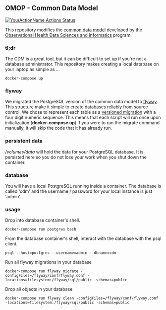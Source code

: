 ## OMOP - Common Data Model

[![YourActionName Actions Status](https://github.com/nathansutton/omop/workflows/CI/badge.svg)](https://github.com/nathansyttin/omop/actions)

This repository modifies the [common data model](https://github.com/OHDSI/CommonDataModel/tree/master/PostgreSQL) developed by the [Observational Health Data Sciences and Informatics](https://www.ohdsi.org/) program.  

### tl;dr

The CDM is a great tool, but it can be difficult to set up if you're not a database administrator.  This repository makes creating a local database on your laptop as simple as ...

```
docker-compose up
```

### flyway
We migrated the PostgreSQL version of the common data model to [flyway](https://flywaydb.org/).  This structure make it simple to create databases reliably from source control.  We chose to represent each table as a [versioned migration](https://flywaydb.org/documentation/concepts/migrations#versioned-migrations) with a four digit numeric sequence.  This means that each script will run once upon initialization (__docker-compose up__) If you were to run the migrate command manually, it will skip the code that it has already run.

### persistent data
_/volumes/data_ will hold the data for your PostgreSQL database.  It is persisted here so you do not lose your work when you shut down the container.

### database
You will have a local PostgreSQL running inside a container.  The database is called 'cdm' and the username / password for your local instance is just 'admin'.

### usage

Drop into database container's shell.
```
docker-compose run postgres bash
```

From the database container's shell, interact with the database with the psql client.
```
psql --host=postgres --username=admin --dbname=cdm
```

Run all flyway migrations in your database
```
docker-compose run flyway migrate -configFiles=/flyway/conf/flyway.conf -locations=filesystem:/flyway/sql/public -schemas=public
```

Drop all objects in your database
```
docker-compose run flyway clean -configFiles=/flyway/conf/flyway.conf -locations=filesystem:/flyway/sql/public -schemas=public
```

